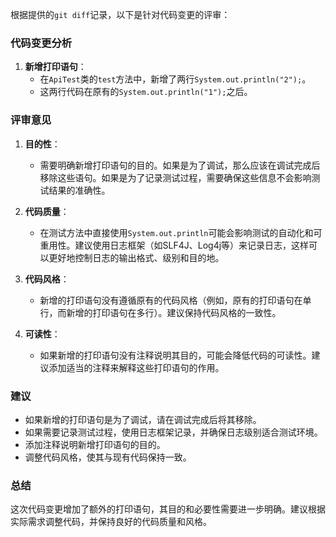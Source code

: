 根据提供的`git diff`记录，以下是针对代码变更的评审：

### 代码变更分析

1. **新增打印语句**：
   - 在`ApiTest`类的`test`方法中，新增了两行`System.out.println("2");`。
   - 这两行代码在原有的`System.out.println("1");`之后。

### 评审意见

1. **目的性**：
   - 需要明确新增打印语句的目的。如果是为了调试，那么应该在调试完成后移除这些语句。如果是为了记录测试过程，需要确保这些信息不会影响测试结果的准确性。

2. **代码质量**：
   - 在测试方法中直接使用`System.out.println`可能会影响测试的自动化和可重用性。建议使用日志框架（如SLF4J、Log4j等）来记录日志，这样可以更好地控制日志的输出格式、级别和目的地。

3. **代码风格**：
   - 新增的打印语句没有遵循原有的代码风格（例如，原有的打印语句在单行，而新增的打印语句在多行）。建议保持代码风格的一致性。

4. **可读性**：
   - 如果新增的打印语句没有注释说明其目的，可能会降低代码的可读性。建议添加适当的注释来解释这些打印语句的作用。

### 建议

- 如果新增的打印语句是为了调试，请在调试完成后将其移除。
- 如果需要记录测试过程，使用日志框架记录，并确保日志级别适合测试环境。
- 添加注释说明新增打印语句的目的。
- 调整代码风格，使其与现有代码保持一致。

### 总结

这次代码变更增加了额外的打印语句，其目的和必要性需要进一步明确。建议根据实际需求调整代码，并保持良好的代码质量和风格。